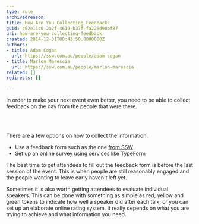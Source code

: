 ```yaml
---
type: rule
archivedreason: 
title: How Are You Collecting Feedback?
guid: c02e11c0-2a2f-4619-b37f-fa226d90bf87
uri: how-are-you-collecting-feedback
created: 2014-12-31T00:43:50.0000000Z
authors:
- title: Adam Cogan
  url: https://ssw.com.au/people/adam-cogan
- title: Marlon Marescia
  url: https://ssw.com.au/people/marlon-marescia
related: []
redirects: []

---
```



<p class="ssw15-rteElement-P">​In order to make your next event even better, you need to be able to collect feedback on the day from the people that were there.&#160;​<br></p>
<br><excerpt class='endintro'></excerpt><br>
<p>There are a few options on how to collect the information.</p><ul><li>Use a feedback form such as the one <a href="https&#58;//www.ssw.com.au/ssw/standards/forms/SSWEvaluationSurvey.pdf">from SSW</a></li><li>Set up an online survey using services like <a href="http&#58;//www.typeform.com/">TypeForm</a></li></ul><p>The best time​ to get attendees to fill out the feedback form is before the last session of the event. This is when people are still reasonably engaged and the people wanting to leave early haven't left yet.</p><p>​Sometimes it is also worth getting attendees to evaluate individual speakers. This can be done with something as simple as red, yellow and green tokens to indicate how well a speaker did after each talk, or you can set up an elaborate online rating system. It really depends on what you are trying to achieve and what information you need.</p>


